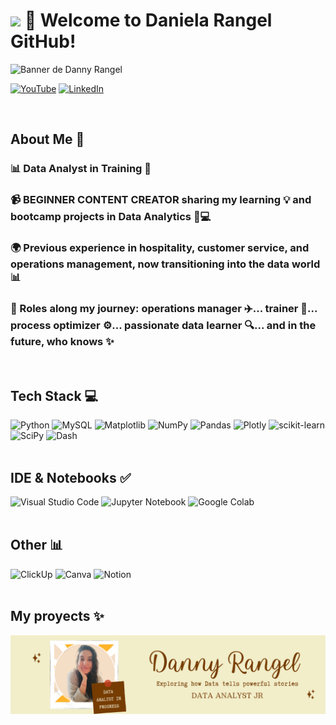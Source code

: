 # <img src="https://media.giphy.com/media/lGhBlBMIN2XsEteTN3/giphy.gif" width="100"/> 👋 Welcome to Daniela Rangel GitHub!

![Banner de Danny Rangel](Banner_Youtube_Danny_English.png)

[![YouTube](https://img.shields.io/badge/YouTube-%23FF0000.svg?style=for-the-badge&logo=YouTube&logoColor=white)](https://www.youtube.com/@rangeldcc_DA)
[![LinkedIn](https://img.shields.io/badge/linkedin-%230077B5.svg?style=for-the-badge&logo=linkedin&logoColor=white)](https://www.linkedin.com/in/daniela-rangel-css)

<br>

## About Me 🙌
<!--Intro start-->

### 📊 Data Analyst in Training 🚀

### 📹 BEGINNER CONTENT CREATOR sharing my learning 💡 and bootcamp projects in Data Analytics 🐍💻 

### 🌍 Previous experience in hospitality, customer service, and operations management, now transitioning into the data world 📊

### 📝 Roles along my journey: operations manager ✈️... trainer 🎯... process optimizer ⚙️... passionate data learner 🔍... and in the future, who knows ✨
<!--Intro end-->

<br>

## Tech Stack 💻
![Python](https://img.shields.io/badge/python-3670A0?style=for-the-badge&logo=python&logoColor=ffdd54)
![MySQL](https://img.shields.io/badge/mysql-%2300f.svg?style=for-the-badge&logo=mysql&logoColor=white)
![Matplotlib](https://img.shields.io/badge/Matplotlib-%23ffffff.svg?style=for-the-badge&logo=Matplotlib&logoColor=black)
![NumPy](https://img.shields.io/badge/numpy-%23013243.svg?style=for-the-badge&logo=numpy&logoColor=white)
![Pandas](https://img.shields.io/badge/pandas-%23150458.svg?style=for-the-badge&logo=pandas&logoColor=white)
![Plotly](https://img.shields.io/badge/Plotly-%233F4F75.svg?style=for-the-badge&logo=plotly&logoColor=white)
![scikit-learn](https://img.shields.io/badge/scikit--learn-%23F7931E.svg?style=for-the-badge&logo=scikit-learn&logoColor=white)
![SciPy](https://img.shields.io/badge/SciPy-%230C55A5.svg?style=for-the-badge&logo=scipy&logoColor=%white)
![Dash](https://img.shields.io/badge/dash-008DE4?style=for-the-badge&logo=dash&logoColor=white)
<br/>
<br/>
## IDE & Notebooks ✅
![Visual Studio Code](https://img.shields.io/badge/Visual%20Studio%20Code-0078d7.svg?style=for-the-badge&logo=visual-studio-code&logoColor=white)
![Jupyter Notebook](https://img.shields.io/badge/jupyter-%23FA0F00.svg?style=for-the-badge&logo=jupyter&logoColor=white)
![Google Colab](https://img.shields.io/badge/Google%20Colab-%23F9A825.svg?style=for-the-badge&logo=googlecolab&logoColor=white)
<br/>
<br/>
## Other 📊
![ClickUp](https://img.shields.io/badge/clickup-7B68EE.svg?style=for-the-badge&logo=clickup&logoColor=white)
![Canva](https://img.shields.io/badge/Canva-%2300C4CC.svg?style=for-the-badge&logo=Canva&logoColor=white)
![Notion](https://img.shields.io/badge/Notion-%23000000.svg?style=for-the-badge&logo=notion&logoColor=white)
<br/>
<br/>

## My proyects ✨

![Banner de Danny Rangel](Banner_Danny_Rangel.png)


